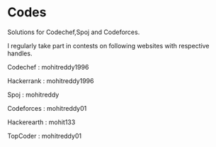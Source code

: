 # Codes
Solutions for Codechef,Spoj and Codeforces.

I regularly take part in contests on following websites with respective handles.

Codechef : mohitreddy1996

Hackerrank : mohitreddy1996

Spoj : mohitreddy

Codeforces : mohitreddy01

Hackerearth : mohit133

TopCoder : mohitreddy01
